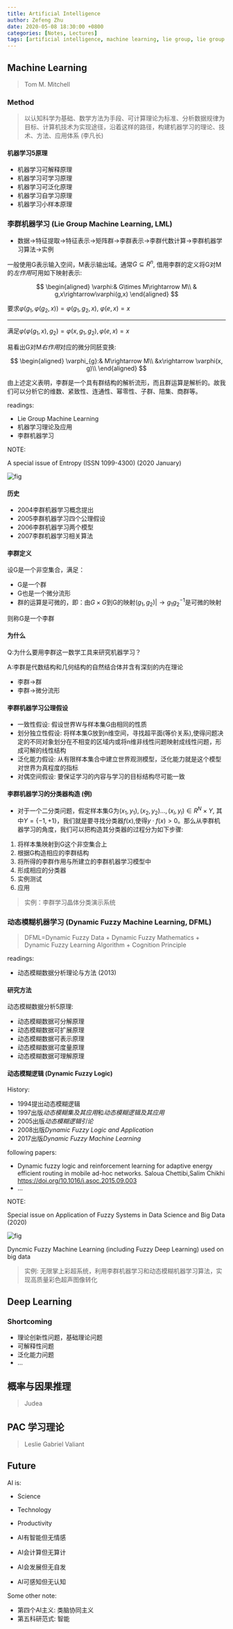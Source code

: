 ```yaml
---
title: Artificial Intelligence
author: Zefeng Zhu
date: 2020-05-08 18:30:00 +0800
categories: [Notes, Lectures]
tags: [artificial intelligence, machine learning, lie group, lie group machine learning, dynamic fuzzy logic, dynamic fuzzy machine learning, deep learning]
---
```


## Machine Learning

> Tom M. Mitchell

### Method

> 以认知科学为基础、数学方法为手段、可计算理论为标准、分析数据规律为目标、计算机技术为实现途径，沿着这样的路径，构建机器学习的理论、技术、方法、应用体系 (李凡长)

#### 机器学习5原理

* 机器学习可解释原理
* 机器学习可学习原理
* 机器学习可泛化原理
* 机器学习自学习原理
* 机器学习小样本原理

### 李群机器学习 (Lie Group Machine Learning, LML)

* 数据->特征提取->特征表示->矩阵群->李群表示->李群代数计算->李群机器学习算法->实例

一般使用G表示输入空间，M表示输出域。通常$G\subseteq R^{n}$, 借用李群的定义将G对M的*左作用*可用如下映射表示:

$$
\begin{aligned}
    \varphi:& G\times M\rightarrow M\\
    & g,x\rightarrow\varphi(g,x)
\end{aligned}
$$

要求$\varphi(g_1,\varphi(g_2,x))=\varphi(g_1,g_2,x)$, $\varphi(e,x)=x$

---

满足$\varphi(\varphi(g_1,x),g_2)=\varphi(x,g_1,g_2),\varphi(e,x)=x$

易看出G对M*右作用*对应的微分同胚变换:

$$
\begin{aligned}
    \varphi_{g}:& M\rightarrow M\\
    &x\rightarrow \varphi(x, g)\\
\end{aligned}
$$

由上述定义表明，李群是一个具有群结构的解析流形，而且群运算是解析的。故我们可以分析它的维数、紧致性、连通性、幂零性、子群、陪集、商群等。


readings:

* Lie Group Machine Learning
* 机器学习理论及应用
* 李群机器学习

NOTE:

A special issue of Entropy (ISSN 1099-4300) (2020 January)

![fig](https://www.mdpi.com/img/journals/entropy-logo.png?78b1902e596e9c35)

#### 历史

* 2004李群机器学习概念提出
* 2005李群机器学习四个公理假设
* 2006李群机器学习两个模型
* 2007李群机器学习相关算法

#### 李群定义

设G是一个非空集合，满足：

* G是一个群
* G也是一个微分流形
* 群的运算是可微的，即：由$G\times G$到G的映射$(g_1,g_2)|\rightarrow g_{1}g_{2}^{-1}$是可微的映射

则称G是一个李群

#### 为什么

Q:为什么要用李群这一数学工具来研究机器学习？

A:李群是代数结构和几何结构的自然结合体并含有深刻的内在理论

* 李群->群
* 李群->微分流形

#### 李群机器学习公理假设

* 一致性假设: 假设世界W与样本集G由相同的性质
* 划分独立性假设: 将样本集G放到n维空间，寻找超平面(等价关系),使得问题决定的不同对象划分在不相变的区域内或将n维非线性问题映射成线性问题，形成可解的线性结构
* 泛化能力假设: 从有限样本集合中建立世界观测模型，泛化能力就是这个模型对世界为真程度的指标
* 对偶空间假设: 要保证学习的内容与学习的目标结构尽可能一致

#### 李群机器学习的分类器构造 (例)

* 对于一个二分类问题，假定样本集G为$(x_1,y_1),(x_2,y_2)\ldots,(x_l,y_l)\in R^{N}\times Y$, 其中$Y=\{-1,+1\}$，我们就是要寻找分类器$f(x)$,使得$y\cdot f(x)\gt0$。那么从李群机器学习的角度，我们可以把构造其分类器的过程分为如下步骤:

1. 将样本集映射到G这个非空集合上
2. 根据G构造相应的李群结构
3. 将所得的李群作用与所建立的李群机器学习模型中
4. 形成相应的分类器
5. 实例测试
6. 应用

> 实例：李群学习晶体分类演示系统

### 动态模糊机器学习 (Dynamic Fuzzy Machine Learning, DFML)

> DFML=Dynamic Fuzzy Data + Dynamic Fuzzy Mathematics + Dynamic Fuzzy Learning Algorithm + Cognition Principle

readings:

* 动态模糊数据分析理论与方法 (2013)

#### 研究方法

动态模糊数据分析5原理:

* 动态模糊数据可分解原理
* 动态模糊数据可扩展原理
* 动态模糊数据可表示原理
* 动态模糊数据可度量原理
* 动态模糊数据可理解原理

#### 动态模糊逻辑 (Dynamic Fuzzy Logic)

History:

* 1994提出动态模糊逻辑
* 1997出版*动态模糊集及其应用*和*动态模糊逻辑及其应用*
* 2005出版*动态模糊逻辑引论*
* 2008出版*Dynamic Fuzzy Logic and Application*
* 2017出版*Dynamic Fuzzy Machine Learning*

following papers:

* Dynamic fuzzy logic and reinforcement learning for adaptive energy efficient routing in mobile ad-hoc networks. Saloua Chettibi,Salim Chikhi <https://doi.org/10.1016/j.asoc.2015.09.003>
* ...

NOTE:

Special issue on Application of Fuzzy Systems in Data Science and Big Data (2020)

![fig](https://cis.ieee.org/images/files/template/cis-logo.png)

Dyncmic Fuzzy Machine Learning (including Fuzzy Deep Learning) used on big data

> 实例: 无限掌上彩超系统，利用李群机器学习和动态模糊机器学习算法，实现高质量彩色超声图像转化

## Deep Learning

### Shortcoming

* 理论创新性问题，基础理论问题
* 可解释性问题
* 泛化能力问题
* ...

## 概率与因果推理

> Judea 

## PAC 学习理论

> Leslie Gabriel Valiant

## Future

AI is:

* Science
* Technology
* Productivity

* AI有智能但无情感
* AI会计算但无算计
* AI会发展但无自发
* AI可感知但无认知

Some other note:

* 第四个AI主义: 类脑协同主义
* 第五科研范式: 智能